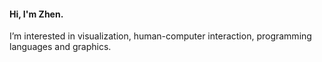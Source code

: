 #### Hi, I'm Zhen.

I’m interested in visualization, human-computer interaction, programming languages and graphics.

